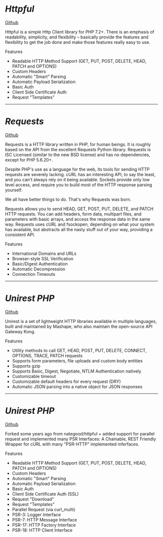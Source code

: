 # ***Httpful***

[Github](https://github.com/nategood/httpful)

Httpful is a simple Http Client library for PHP 7.2+. There is an emphasis of readability, simplicity, and flexibility – basically provide the features and flexibility to get the job done and make those features really easy to use.

Features

* Readable HTTP Method Support (GET, PUT, POST, DELETE, HEAD, PATCH and OPTIONS)
* Custom Headers
* Automatic "Smart" Parsing
* Automatic Payload Serialization
* Basic Auth
* Client Side Certificate Auth
* Request "Templates"

----

# ***Requests***

[Github](https://github.com/rmccue/Requests)

Requests is a HTTP library written in PHP, for human beings. It is roughly based on the API from the excellent Requests Python library. Requests is ISC Licensed (similar to the new BSD license) and has no dependencies, except for PHP 5.6.20+.

Despite PHP's use as a language for the web, its tools for sending HTTP requests are severely lacking. cURL has an interesting API, to say the least, and you can't always rely on it being available. Sockets provide only low level access, and require you to build most of the HTTP response parsing yourself.

We all have better things to do. That's why Requests was born.

Requests allows you to send HEAD, GET, POST, PUT, DELETE, and PATCH HTTP requests. You can add headers, form data, multipart files, and parameters with basic arrays, and access the response data in the same way. Requests uses cURL and fsockopen, depending on what your system has available, but abstracts all the nasty stuff out of your way, providing a consistent API.

Features
* International Domains and URLs
* Browser-style SSL Verification
* Basic/Digest Authentication
* Automatic Decompression
* Connection Timeouts

----

#  ***Unirest PHP***

[Github](https://github.com/Kong/unirest-php)


Unirest is a set of lightweight HTTP libraries available in multiple languages, built and maintained by Mashape, who also maintain the open-source API Gateway Kong.

Features
* Utility methods to call GET, HEAD, POST, PUT, DELETE, CONNECT, OPTIONS, TRACE, PATCH requests
* Supports form parameters, file uploads and custom body entities
* Supports gzip
* Supports Basic, Digest, Negotiate, NTLM Authentication natively
* Customizable timeout
* Customizable default headers for every request (DRY)
* Automatic JSON parsing into a native object for JSON responses

----

# ***Unirest PHP***

[Github](https://github.com/voku/httpful/)

Forked some years ago from nategood/httpful + added support for parallel request and implemented many PSR Interfaces: A Chainable, REST Friendly Wrapper for cURL with many "PSR-HTTP" implemented inferfaces.

Features

* Readable HTTP Method Support (GET, PUT, POST, DELETE, HEAD, PATCH and OPTIONS)
* Custom Headers
* Automatic "Smart" Parsing
* Automatic Payload Serialization
* Basic Auth
* Client Side Certificate Auth (SSL)
* Request "Download"
* Request "Templates"
* Parallel Request (via curl_multi)
* PSR-3: Logger Interface
* PSR-7: HTTP Message Interface
* PSR-17: HTTP Factory Interface
* PSR-18: HTTP Client Interface